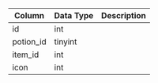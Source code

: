 | Column    | Data Type | Description |
| --------- | --------- | ----------- |
| id        | int       |             |
| potion_id | tinyint   |             |
| item_id   | int       |             |
| icon      | int       |             |